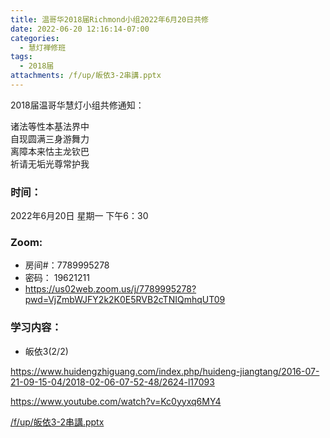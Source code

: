 ```yaml
---
title: 温哥华2018届Richmond小组2022年6月20日共修
date: 2022-06-20 12:16:14-07:00
categories:
  - 慧灯禅修班
tags:
  - 2018届
attachments: /f/up/皈依3-2串講.pptx
---
```

2018届温哥华慧灯小组共修通知：

诸法等性本基法界中\
自现圆满三身游舞力\
离障本来怙主龙钦巴\
祈请无垢光尊常护我  

### 时间：

2022年6月20日 星期一 下午6：30

### Zoom:

* 房间#：7789995278 
* 密码： 19621211
* <https://us02web.zoom.us/j/7789995278?pwd=VjZmbWJFY2k2K0E5RVB2cTNIQmhqUT09>

### 学习内容：

* 皈依3(2/2)

<https://www.huidengzhiguang.com/index.php/huideng-jiangtang/2016-07-21-09-15-04/2018-02-06-07-52-48/2624-l17093>

<https://www.youtube.com/watch?v=Kc0yyxq6MY4>

[/f/up/皈依3-2串講.pptx](https://s3.ca-central-1.wasabisys.com/hddata/f.huidengchanxiu.net/hdv/f/up/皈依3-2串講.pptx)